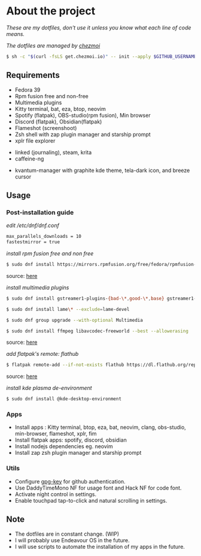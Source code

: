 # About the project

_These are my dotfiles, don't use it unless you know what each line of code means._

_The dotfiles are managed by [chezmoi](https://www.chezmoi.io/)_

```bash
$ sh -c "$(curl -fsLS get.chezmoi.io)" -- init --apply $GITHUB_USERNAME
```

## Requirements

- Fedora 39
- Rpm fusion free and non-free
- Multimedia plugins
- Kitty terminal, bat, eza, btop, neovim
- Spotify (flatpak), OBS-studio(rpm fusion), Min browser
- Discord (flatpak), Obsidian(flatpak)
- Flameshot (screenshoot)
- Zsh shell with zap plugin manager and starship prompt
- xplr file explorer
* linked (journaling), steam, krita
* caffeine-ng
- kvantum-manager with graphite kde theme, tela-dark icon, and breeze cursor

## Usage

### Post-installation guide

_edit /etc/dnf/dnf.conf_

```bash
max_parallels_downloads = 10
fastestmirror = true
```

_install rpm fusion free and non free_

```bash
$ sudo dnf install https://mirrors.rpmfusion.org/free/fedora/rpmfusion-free-release-$(rpm -E %fedora).noarch.rpm https://mirrors.rpmfusion.org/nonfree/fedora/rpmfusion-nonfree-release-$(rpm -E %fedora).noarch.rpm
```

source: [here](https://rpmfusion.org/Configuration)

_install multimedia plugins_

```bash
$ sudo dnf install gstreamer1-plugins-{bad-\*,good-\*,base} gstreamer1-plugin-openh264 gstreamer1-plugin-libav --exclude=gstreamer1-plugins-bad-free-devel

$ sudo dnf install lame\* --exclude=lame-devel

$ sudo dnf group upgrade --with-optional Multimedia

$ sudo dnf install ffmpeg libavcodec-freeworld --best --allowerasing
```

source: [here](https://docs.fedoraproject.org/en-US/quick-docs/installing-plugins-for-playing-movies-and-music/)

_add flatpak's remote: flathub_

```bash
$ flatpak remote-add --if-not-exists flathub https://dl.flathub.org/repo/flathub.flatpakrepo
```

source: [here](https://flathub.org/setup/Fedora)

_install kde plasma de-environment_

```bash
$ sudo dnf install @kde-desktop-environment
```

### Apps

- Install apps : Kitty terminal, btop, eza, bat, neovim, clang, obs-studio, min-browser,
  flameshot, xplr, fim
- Install flatpak apps: spotify, discord, obsidian
- Install nodejs dependencies eg. neovim
- Install zap zsh plugin manager and starship prompt

### Utils

- Configure [gpg-key](https://docs.github.com/en/authentication/managing-commit-signature-verification/generating-a-new-gpg-key)
  for github authentication.
- Use DaddyTimeMono NF for usage font and Hack NF for code font.
- Activate night control in settings.
- Enable touchpad tap-to-click and natural scrolling in settings.

## Note

* The dotfiles are in constant change. (WIP)
* I will probably use Endeavour OS in the future.
* I will use scripts to automate the installation of my apps in the future.
